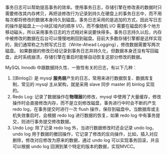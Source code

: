 事务日志可以帮助提高事务的效率。使用事务日志，存储引擎在修改表的数据时只需要修改其内存拷贝，再把该修改行为记录到持久在硬盘上的事务日志中，而不用每次都将修改的数据本身持久到磁盘。事务日志采用的是追加的方式，因此写日志的操作是磁盘上一小块区域内的顺序 I/O，而不像随机 I/O 需要在磁盘的多个地方移动磁头，所以采用事务日志的方式相对来说要快得多。事务日志持久以后，内存中被修改的数据在后台可以慢慢地刷回到磁盘。目前大多数存储引擎都是这样实现的，我们通常称之为预写式日志（Write-Ahead Logging），修改数据需要写两次磁盘。
如果数据的修改已经记录到事务日志并持久化，但数据本身还没有写回磁盘，此时系统崩溃，存储引擎在重启时能够自动恢复这部分修改的数据。

MySQL Innodb 中跟数据持久性、一致性有关的日志，有以下几种：

1. [[Binlog]]:
是 mysql **服务层**产生的日志，常用来进行数据恢复、数据库复制，常见的 mysql 主从架构，就是采用 slave 同步 master 的 binlog 实现的。
2. Redo Log:
记录了数据操作在**物理层**的修改，mysql 中使用了大量缓存，修改操作时会直接修改内存，而不是立刻修改磁盘，事务进行中时会不断的产生 redo log，在事务提交时进行一次 flush 操作，保存到磁盘中。当数据库或主机失效重启时，会根据 redo log 进行数据的恢复，如果 redo log 中有事务提交，则进行事务提交修改数据。
3. Undo Log: 
除了记录 redo log 外，当进行数据修改时还会记录 undo log，undo log 用于数据的撤回操作，它记录了修改的反向操作，比如，插入对应删除，修改对应修改为原来的数据，通过 undo log 可以实现事务回滚，并且可以根据 undo log 回溯到某个特定的版本的数据，实现MVCC。
